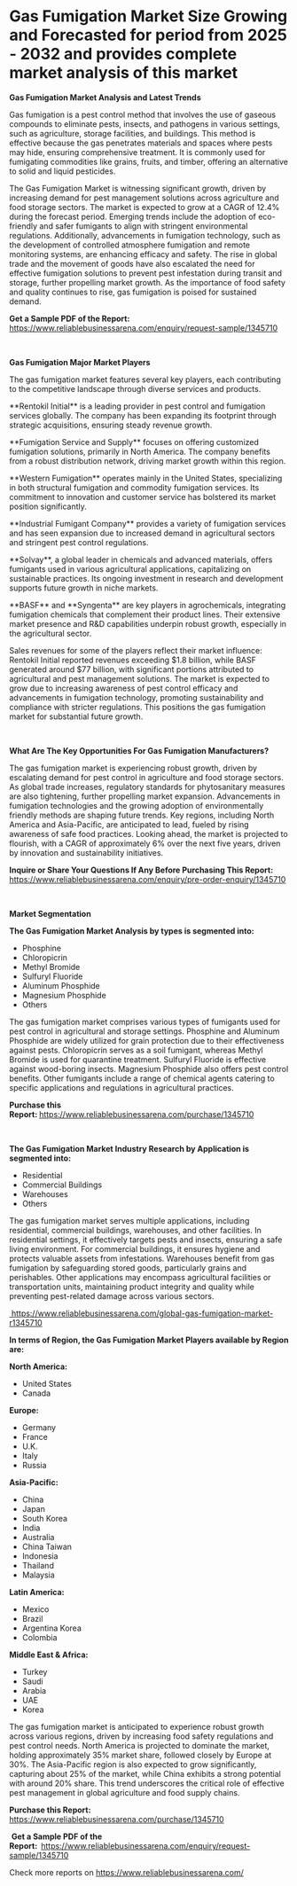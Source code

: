 <p><h1>Gas Fumigation Market Size Growing and Forecasted for period from 2025 - 2032 and provides complete market analysis of this market</h1></p><p><strong>Gas Fumigation Market Analysis and Latest Trends</strong></p>
<p><p>Gas fumigation is a pest control method that involves the use of gaseous compounds to eliminate pests, insects, and pathogens in various settings, such as agriculture, storage facilities, and buildings. This method is effective because the gas penetrates materials and spaces where pests may hide, ensuring comprehensive treatment. It is commonly used for fumigating commodities like grains, fruits, and timber, offering an alternative to solid and liquid pesticides.</p><p>The Gas Fumigation Market is witnessing significant growth, driven by increasing demand for pest management solutions across agriculture and food storage sectors. The market is expected to grow at a CAGR of 12.4% during the forecast period. Emerging trends include the adoption of eco-friendly and safer fumigants to align with stringent environmental regulations. Additionally, advancements in fumigation technology, such as the development of controlled atmosphere fumigation and remote monitoring systems, are enhancing efficacy and safety. The rise in global trade and the movement of goods have also escalated the need for effective fumigation solutions to prevent pest infestation during transit and storage, further propelling market growth. As the importance of food safety and quality continues to rise, gas fumigation is poised for sustained demand.</p></p>
<p><strong>Get a Sample PDF of the Report:&nbsp;</strong> <a href="https://www.reliablebusinessarena.com/enquiry/request-sample/1345710?utm_campaign=3558&utm_medium=2&utm_source=Github&utm_content=ia&utm_term=31032025&utm_id=gas-fumigation">https://www.reliablebusinessarena.com/enquiry/request-sample/1345710</a></p>
<p>&nbsp;</p>
<p><strong>Gas Fumigation Major Market Players</strong></p>
<p><p>The gas fumigation market features several key players, each contributing to the competitive landscape through diverse services and products. </p><p>**Rentokil Initial** is a leading provider in pest control and fumigation services globally. The company has been expanding its footprint through strategic acquisitions, ensuring steady revenue growth. </p><p>**Fumigation Service and Supply** focuses on offering customized fumigation solutions, primarily in North America. The company benefits from a robust distribution network, driving market growth within this region.</p><p>**Western Fumigation** operates mainly in the United States, specializing in both structural fumigation and commodity fumigation services. Its commitment to innovation and customer service has bolstered its market position significantly.</p><p>**Industrial Fumigant Company** provides a variety of fumigation services and has seen expansion due to increased demand in agricultural sectors and stringent pest control regulations.</p><p>**Solvay**, a global leader in chemicals and advanced materials, offers fumigants used in various agricultural applications, capitalizing on sustainable practices. Its ongoing investment in research and development supports future growth in niche markets.</p><p>**BASF** and **Syngenta** are key players in agrochemicals, integrating fumigation chemicals that complement their product lines. Their extensive market presence and R&D capabilities underpin robust growth, especially in the agricultural sector.</p><p>Sales revenues for some of the players reflect their market influence: Rentokil Initial reported revenues exceeding $1.8 billion, while BASF generated around $77 billion, with significant portions attributed to agricultural and pest management solutions. The market is expected to grow due to increasing awareness of pest control efficacy and advancements in fumigation technology, promoting sustainability and compliance with stricter regulations. This positions the gas fumigation market for substantial future growth.</p></p>
<p>&nbsp;</p>
<p><strong>What Are The Key Opportunities For Gas Fumigation Manufacturers?</strong></p>
<p><p>The gas fumigation market is experiencing robust growth, driven by escalating demand for pest control in agriculture and food storage sectors. As global trade increases, regulatory standards for phytosanitary measures are also tightening, further propelling market expansion. Advancements in fumigation technologies and the growing adoption of environmentally friendly methods are shaping future trends. Key regions, including North America and Asia-Pacific, are anticipated to lead, fueled by rising awareness of safe food practices. Looking ahead, the market is projected to flourish, with a CAGR of approximately 6% over the next five years, driven by innovation and sustainability initiatives.</p></p>
<p><strong>Inquire or Share Your Questions If Any Before Purchasing This Report:</strong> <a href="https://www.reliablebusinessarena.com/enquiry/pre-order-enquiry/1345710?utm_campaign=3558&utm_medium=2&utm_source=Github&utm_content=ia&utm_term=31032025&utm_id=gas-fumigation">https://www.reliablebusinessarena.com/enquiry/pre-order-enquiry/1345710</a></p>
<p>&nbsp;</p>
<p><strong>Market Segmentation</strong></p>
<p><strong>The Gas Fumigation Market Analysis by types is segmented into:</strong></p>
<p><ul><li>Phosphine</li><li>Chloropicrin</li><li>Methyl Bromide</li><li>Sulfuryl Fluoride</li><li>Aluminum Phosphide</li><li>Magnesium Phosphide</li><li>Others</li></ul></p>
<p><p>The gas fumigation market comprises various types of fumigants used for pest control in agricultural and storage settings. Phosphine and Aluminum Phosphide are widely utilized for grain protection due to their effectiveness against pests. Chloropicrin serves as a soil fumigant, whereas Methyl Bromide is used for quarantine treatment. Sulfuryl Fluoride is effective against wood-boring insects. Magnesium Phosphide also offers pest control benefits. Other fumigants include a range of chemical agents catering to specific applications and regulations in agricultural practices.</p></p>
<p><strong>Purchase this Report:&nbsp;</strong><a href="https://www.reliablebusinessarena.com/purchase/1345710?utm_campaign=3558&utm_medium=2&utm_source=Github&utm_content=ia&utm_term=31032025&utm_id=gas-fumigation">https://www.reliablebusinessarena.com/purchase/1345710</a></p>
<p>&nbsp;</p>
<p><strong>The Gas Fumigation Market Industry Research by Application is segmented into:</strong></p>
<p><ul><li>Residential</li><li>Commercial Buildings</li><li>Warehouses</li><li>Others</li></ul></p>
<p><p>The gas fumigation market serves multiple applications, including residential, commercial buildings, warehouses, and other facilities. In residential settings, it effectively targets pests and insects, ensuring a safe living environment. For commercial buildings, it ensures hygiene and protects valuable assets from infestations. Warehouses benefit from gas fumigation by safeguarding stored goods, particularly grains and perishables. Other applications may encompass agricultural facilities or transportation units, maintaining product integrity and quality while preventing pest-related damage across various sectors.</p></p>
<p><a href="https://www.reliablebusinessarena.com/global-gas-fumigation-market-r1345710?utm_campaign=3558&utm_medium=2&utm_source=Github&utm_content=ia&utm_term=31032025&utm_id=gas-fumigation">&nbsp;https://www.reliablebusinessarena.com/global-gas-fumigation-market-r1345710</a></p>
<p><strong>In terms of Region, the Gas Fumigation Market Players available by Region are:</strong></p>
<p>
    <p> <strong> North America: </strong>
        <ul>
            <li>United States</li>
            <li>Canada</li>
        </ul>
        </p> 
    <p> <strong> Europe: </strong>
        <ul>
            <li>Germany</li>
            <li>France</li>
            <li>U.K.</li>
            <li>Italy</li>
            <li>Russia</li>
        </ul>
        </p> 
    <p> <strong> Asia-Pacific: </strong>
        <ul>
            <li>China</li>
            <li>Japan</li>
            <li>South Korea</li>
            <li>India</li>
            <li>Australia</li>
            <li>China Taiwan</li>
            <li>Indonesia</li>
            <li>Thailand</li>
            <li>Malaysia</li>
        </ul>
        </p> 
    <p> <strong> Latin America: </strong>
        <ul>
            <li>Mexico</li>
            <li>Brazil</li>
            <li>Argentina Korea</li>
            <li>Colombia</li>
        </ul>
        </p> 
    <p> <strong> Middle East & Africa: </strong>
        <ul>
            <li>Turkey</li>
            <li>Saudi</li>
            <li>Arabia</li>
            <li>UAE</li>
            <li>Korea</li>
        </ul>
    </p>
    </p>
<p><p>The gas fumigation market is anticipated to experience robust growth across various regions, driven by increasing food safety regulations and pest control needs. North America is projected to dominate the market, holding approximately 35% market share, followed closely by Europe at 30%. The Asia-Pacific region is also expected to grow significantly, capturing about 25% of the market, while China exhibits a strong potential with around 20% share. This trend underscores the critical role of effective pest management in global agriculture and food supply chains.</p></p>
<p><strong>Purchase this Report: </strong><a href="https://www.reliablebusinessarena.com/purchase/1345710?utm_campaign=3558&utm_medium=2&utm_source=Github&utm_content=ia&utm_term=31032025&utm_id=gas-fumigation">https://www.reliablebusinessarena.com/purchase/1345710</a></p>
<p>&nbsp;<strong>Get a Sample PDF of the Report:&nbsp;&nbsp;</strong><a href="https://www.reliablebusinessarena.com/enquiry/request-sample/1345710?utm_campaign=3558&utm_medium=2&utm_source=Github&utm_content=ia&utm_term=31032025&utm_id=gas-fumigation">https://www.reliablebusinessarena.com/enquiry/request-sample/1345710</a></p>
<p><strong></strong></p>
<p>Check more reports on <a href="https://www.reliablebusinessarena.com/?utm_campaign=3558&utm_medium=2&utm_source=Github&utm_content=ia&utm_term=31032025&utm_id=gas-fumigation">https://www.reliablebusinessarena.com/</a></p>